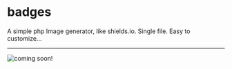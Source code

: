 # badges
A simple php Image generator, like shields.io. Single file. Easy to customize...

<hr>
<img alt="coming soon!" src="https://test.jm26.net/api/badge?label=Coming&message=soon!&color=green">
